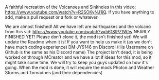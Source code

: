 A faithful recreation of the Volcanoes and Sinkholes in this video: https://www.youtube.com/watch?v=R2SOKyNJ1jQ. If you have anything to add, make a pull request or a fork or whatever.

We are almost finished! All we have left are earthquakes and the volcano from this vid: https://www.youtube.com/watch?v=h61SlPZfWfw
NEARLY FINISHED YET! Please don't clone it, the mod isn't finished yet! We will update the Readme when it is! If you want to help us make it (as we don't have much coding experience) DM JY9146 on Discord!
(His Username on Github is the same as his Discord name)
The project isn't dead, it is being worked on through MCreator and we have a lot if ideas for this mod, so it might take some time. We will try to keep you guys updated on how it's going.
When the mod is done, it will require the mods Photon and Weather Storms and Tornadoes (and their dependencies) 
